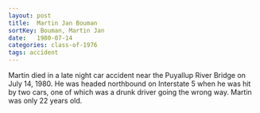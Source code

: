 ```yaml
---
layout: post
title:  Martin Jan Bouman
sortKey: Bouman, Martin Jan
date:   1980-07-14
categories: class-of-1976
tags: accident
---
```

Martin died in a late night car accident near the Puyallup River Bridge on July 14, 1980.  He was headed northbound on Interstate 5 when he was hit by two cars, one of which was a drunk driver going the wrong way.  Martin was only 22 years old.
